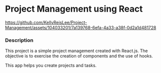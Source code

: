 <h1>Project Management using React</h1>

https://github.com/KellyReisLee/Project-Management/assets/104033201/7a139768-6efa-4a33-a38f-0d2a1d481728

<h3>Description</h3>
<p>This project is a simple project management created with React.js. The objective is to exercise the creation of components and the use of hooks.

This app helps you create projects and tasks.</p>
